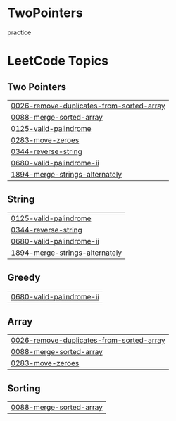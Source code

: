 # TwoPointers
practice

<!---LeetCode Topics Start-->
# LeetCode Topics
## Two Pointers
|  |
| ------- |
| [0026-remove-duplicates-from-sorted-array](https://github.com/Priyal03/TwoPointers/tree/master/0026-remove-duplicates-from-sorted-array) |
| [0088-merge-sorted-array](https://github.com/Priyal03/TwoPointers/tree/master/0088-merge-sorted-array) |
| [0125-valid-palindrome](https://github.com/Priyal03/TwoPointers/tree/master/0125-valid-palindrome) |
| [0283-move-zeroes](https://github.com/Priyal03/TwoPointers/tree/master/0283-move-zeroes) |
| [0344-reverse-string](https://github.com/Priyal03/TwoPointers/tree/master/0344-reverse-string) |
| [0680-valid-palindrome-ii](https://github.com/Priyal03/TwoPointers/tree/master/0680-valid-palindrome-ii) |
| [1894-merge-strings-alternately](https://github.com/Priyal03/TwoPointers/tree/master/1894-merge-strings-alternately) |
## String
|  |
| ------- |
| [0125-valid-palindrome](https://github.com/Priyal03/TwoPointers/tree/master/0125-valid-palindrome) |
| [0344-reverse-string](https://github.com/Priyal03/TwoPointers/tree/master/0344-reverse-string) |
| [0680-valid-palindrome-ii](https://github.com/Priyal03/TwoPointers/tree/master/0680-valid-palindrome-ii) |
| [1894-merge-strings-alternately](https://github.com/Priyal03/TwoPointers/tree/master/1894-merge-strings-alternately) |
## Greedy
|  |
| ------- |
| [0680-valid-palindrome-ii](https://github.com/Priyal03/TwoPointers/tree/master/0680-valid-palindrome-ii) |
## Array
|  |
| ------- |
| [0026-remove-duplicates-from-sorted-array](https://github.com/Priyal03/TwoPointers/tree/master/0026-remove-duplicates-from-sorted-array) |
| [0088-merge-sorted-array](https://github.com/Priyal03/TwoPointers/tree/master/0088-merge-sorted-array) |
| [0283-move-zeroes](https://github.com/Priyal03/TwoPointers/tree/master/0283-move-zeroes) |
## Sorting
|  |
| ------- |
| [0088-merge-sorted-array](https://github.com/Priyal03/TwoPointers/tree/master/0088-merge-sorted-array) |
<!---LeetCode Topics End-->